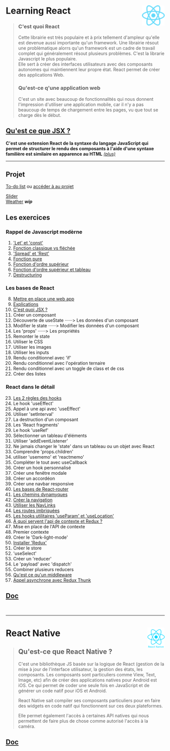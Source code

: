# **Learning React** <img align="right" src="src/images/React-icon.svg" alt="React" title="framework React" widht="auto" height="64px"> 
> ### **C'est quoi React**
> Cette librairie est très populaire et à prix tellement d'ampleur qu'elle est devenue aussi importante qu'un framework.  Une librairie résout une problèmatique alorrs qu'un framework est un cadre de travail complet qui généralement résout plusieurs problèmes. C'est la librarie Javascript le plus populaire.  
> Elle sert à créer des interfaces utilisateurs avec des composants autonomes qui maintiennent leur propre état.
> React permet de créer des applications Web.
>  
> ### **Qu'est-ce q'une application web**
> C'est un site avec beaucoup de fonctionnalités qui nous donnent l'impression d'utiliser une application mobile, car il n'y a pas beaucoup de temps de chargement entre les pages, vu que tout se charge dès le début.

## [Qu'est ce que JSX ?](Docs/introJSX "Introduction à JSX")  

**C'est une extension React de la syntaxe du langage JavaScript qui permet de structurer le rendu des composants à l'aide d'une syntaxe familière est similaire en apparence au HTML** _[(plus)](Docs/introJSX "En savoir plus")_

---
## **Projet**  
[To-do list](projects/toDoList "To-do list") ou [accéder à au projet](https://mikl5.github.io/reactTodoList/ "Voir le projet 'To do list'")  
<!-- [Blog](projects/blog "Créer un blog") _Wip_   -->
[Slider](projects/slider "Slider")  
[Weather](projects/weather "Météo") _**wip**_  


## **Les exercices**

### **Rappel de Javascript modèrne**

1. ['Let' et 'const'](rappel_JS_modern/01_Let_et_const/ "Let et Const")  
1. [Fonction classique vs fléchée](rappel_JS_modern/02_FonctionsFléchéesFonctionsClassiques/ "fonction classique vs fléchée")  
1. ['Spread' et 'Rest'](rappel_JS_modern/03_Spread_Et_Rest/ "'Spread' et 'Rest'")  
1. [Fonction pure](rappel_JS_modern/04_fonctions_pures/ "Fonction pure")  
1. [Fonction d'ordre supérieur](rappel_JS_modern/05_fonctions_d_ordre_superieur/ "Fonction d'ordre supérieur")  
1. [Fonction d'ordre supérieur et tableau](rappel_JS_modern/06_fonctions_d_ordre_superieur_et_tableau/ "Fonction d'ordre supérieur")  
1. [Destructuring](rappel_JS_modern/07_destructuring/ "Destructuring")  

### **Les bases de React**  

8. [Mettre en place une web app](bases_react/01_set_up_a_web_app/ "Mettre en place une web app")  
8. [Explications](Docs/02_explanations/ "Explications")  
8. [C'est quoi JSX ?](bases_react/03_c_est_quoi_JSX/ "Qu'est-ce que JSX ?")  
8. Créer un composant  
8. Découverte de useState ······> Les données d'un composant  
8. Modifier le state ······> Modifier les données d'un composant  
8. Les 'props' ······> Les propriétés  
8. Remonter le state  
8. Utiliser le CSS  
8. Utiliser les images  
8. Utiliser les inputs  
8. Rendu conditionnel avec 'if'  
8. Rendu conditionnel avec l'opération ternaire  
8. Rendu conditionnel avec un toggle de class et de css
8. Créer des listes

### **React dans le détail**

23. [Les 2 règles des hooks](Docs/reglesDesHooks/ "Les règles des hooks")
23. Le hook 'useEffect'  
23. Appel à une api avec 'useEffect'  
23. Utiliser 'setInterval'  
23. La destruction d'un composant  
23. Les 'React fragments'  
23. Le hook 'useRef'  
23. Sélectionner un tableau d'éléments  
23. Utiliser 'addEventListener'  
23. Ne jamais changer le 'state' dans un tableau ou un objet avec React  
23. Comprendre 'props.children'  
23. utiliser 'usememo' et 'reactmemo'  
23. Compléter le tout avec useCallback  
23. Créer un hook personnalisé  
23. Créer une fenêtre modale  
23. Créer un accordéon  
23. Créer une navbar responsive  
23. [Les bases de React-router](Docs/basesReactRouter "Bases de React-router") 
23. [Les chemins dynamyques](Docs/cheminDynamyque "Chemins dynamyques")  
23. [Créer la navigation](Docs/navigation "Créer la navigation")  
23. [Utiliser les NavLinks](Docs/NavLinks "Utiliser les NavLinks")  
23. [Les routes imbriquées](Docs/routesImbriquées "Les routes imbriquées")  
23. [Les hooks utilitaires 'useParam' et 'useLocation'](Docs/routesImbriquées "Les hooks utilitaires 'useParam' et 'useLocation'")  
23. [À quoi servent l'api de contexte et Redux ?](Docs/apiDeContexteVSRedux "Context API vs Redux")  
23. Mise en place de l'API de contexte  
23. Premier contexte  
23. Créer le 'Dark-light-mode'  
23. [Installer 'Redux'](Docs/Redux "Redux")  
23. Créer le store  
23. 'useSelect'  
23. Créer un 'reducer'  
23. Le 'payload' avec 'dispatch'  
23. Combiner plusieurs reducers  
23. [Qu'est ce qu'un middleware](Docs/middleware "Middleware")  
23. [Appel asynchrone avec Redux Thunk](Docs\middlewareReduxThunk "Appel asynchrone avec Redux Thunk")  

## [Doc](Docs)

<br>

___
# **React Native** <img align="right" src="src/images/react-native.png" alt="React" title="framework React" widht="auto" height="64px">

> ## **Qu'est-ce que React Native ?**
> C'est une bibliothèque JS basée sur la logique de React (gestion de la mise à jour de l'interface utilisateur, la gestion des états, les composants. Les composants sont particuliers comme View, Text, Image, etc) afin de créer des applications natives pour Android est iOS. Ce qui permet de coder une seule fois en JavaScript et de générer un code natif pour iOS et Android.  
> 
> React Native sait compiler ses composants particuliers pour en faire des widgets en code natif qui fonctionnent sur ces deux plateformes.  
> 
> Elle permet également l'accès à certaines API natives qui nous permettent de faire plus de chose comme autorisé l'accès à la caméra.

## [Doc](ReactNative/Docs)
